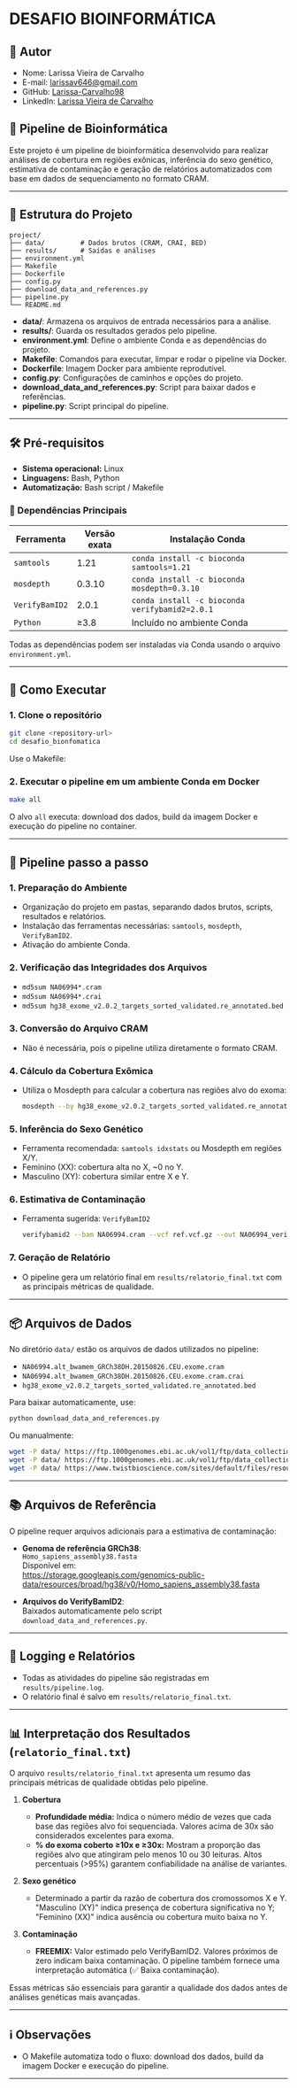 # DESAFIO BIOINFORMÁTICA

## 👤 Autor

- Nome: Larissa Vieira de Carvalho
- E-mail: larissav646@gmail.com
- GitHub: [Larissa-Carvalho98](https://github.com/Larissa-Carvalho98)
- LinkedIn: [Larissa Vieira de Carvalho](linkedin.com/in/larissa-vieira-de-carvalho-9b9b4b155)

## 🧬 Pipeline de Bioinformática

Este projeto é um pipeline de bioinformática desenvolvido para realizar análises de cobertura em regiões exônicas, inferência do sexo genético, estimativa de contaminação e geração de relatórios automatizados com base em dados de sequenciamento no formato CRAM.

---

## 📁 Estrutura do Projeto

```
project/
├── data/         # Dados brutos (CRAM, CRAI, BED)
├── results/      # Saídas e análises
├── environment.yml
├── Makefile
├── Dockerfile
├── config.py
├── download_data_and_references.py
├── pipeline.py
└── README.md
```

- **data/**: Armazena os arquivos de entrada necessários para a análise.
- **results/**: Guarda os resultados gerados pelo pipeline.
- **environment.yml**: Define o ambiente Conda e as dependências do projeto.
- **Makefile**: Comandos para executar, limpar e rodar o pipeline via Docker.
- **Dockerfile**: Imagem Docker para ambiente reprodutível.
- **config.py**: Configurações de caminhos e opções do projeto.
- **download_data_and_references.py**: Script para baixar dados e referências.
- **pipeline.py**: Script principal do pipeline.

---

## 🛠️ Pré-requisitos

- **Sistema operacional:** Linux
- **Linguagens:** Bash, Python
- **Automatização:** Bash script / Makefile

### 🔧 Dependências Principais

| Ferramenta     | Versão exata | Instalação Conda                               |
| -------------- | ------------ | ---------------------------------------------- |
| `samtools`     | 1.21         | `conda install -c bioconda samtools=1.21`      |
| `mosdepth`     | 0.3.10       | `conda install -c bioconda mosdepth=0.3.10`    |
| `VerifyBamID2` | 2.0.1        | `conda install -c bioconda verifybamid2=2.0.1` |
| `Python`       | ≥3.8         | Incluído no ambiente Conda                     |

Todas as dependências podem ser instaladas via Conda usando o arquivo `environment.yml`.

---

## 🚀 Como Executar

### 1. Clone o repositório

```bash
git clone <repository-url>
cd desafio_bionfomatica
```

Use o Makefile:

### 2. Executar o pipeline em um ambiente Conda em Docker

```bash
make all
```

O alvo `all` executa: download dos dados, build da imagem Docker e execução do pipeline no container.

---

## 📄 Pipeline passo a passo

### 1. Preparação do Ambiente

- Organização do projeto em pastas, separando dados brutos, scripts, resultados e relatórios.
- Instalação das ferramentas necessárias: `samtools`, `mosdepth`, `VerifyBamID2`.
- Ativação do ambiente Conda.

### 2. Verificação das Integridades dos Arquivos

- `md5sum NA06994*.cram`
- `md5sum NA06994*.crai`
- `md5sum hg38_exome_v2.0.2_targets_sorted_validated.re_annotated.bed`

### 3. Conversão do Arquivo CRAM

- Não é necessária, pois o pipeline utiliza diretamente o formato CRAM.

### 4. Cálculo da Cobertura Exômica

- Utiliza o Mosdepth para calcular a cobertura nas regiões alvo do exoma:
  ```bash
  mosdepth --by hg38_exome_v2.0.2_targets_sorted_validated.re_annotated.bed sample NA06994.cram
  ```

### 5. Inferência do Sexo Genético

- Ferramenta recomendada: `samtools idxstats` ou Mosdepth em regiões X/Y.
- Feminino (XX): cobertura alta no X, ~0 no Y.
- Masculino (XY): cobertura similar entre X e Y.

### 6. Estimativa de Contaminação

- Ferramenta sugerida: `VerifyBamID2`
  ```bash
  verifybamid2 --bam NA06994.cram --vcf ref.vcf.gz --out NA06994_verify
  ```

### 7. Geração de Relatório

- O pipeline gera um relatório final em `results/relatorio_final.txt` com as principais métricas de qualidade.

---

## 📦 Arquivos de Dados

No diretório `data/` estão os arquivos de dados utilizados no pipeline:

- `NA06994.alt_bwamem_GRCh38DH.20150826.CEU.exome.cram`
- `NA06994.alt_bwamem_GRCh38DH.20150826.CEU.exome.cram.crai`
- `hg38_exome_v2.0.2_targets_sorted_validated.re_annotated.bed`

Para baixar automaticamente, use:

```bash
python download_data_and_references.py
```

Ou manualmente:

```bash
wget -P data/ https://ftp.1000genomes.ebi.ac.uk/vol1/ftp/data_collections/1000_genomes_project/data/CEU/NA06994/exome_alignment/NA06994.alt_bwamem_GRCh38DH.20150826.CEU.exome.cram
wget -P data/ https://ftp.1000genomes.ebi.ac.uk/vol1/ftp/data_collections/1000_genomes_project/data/CEU/NA06994/exome_alignment/NA06994.alt_bwamem_GRCh38DH.20150826.CEU.exome.cram.crai
wget -P data/ https://www.twistbioscience.com/sites/default/files/resources/2022-12/hg38_exome_v2.0.2_targets_sorted_validated.re_annotated.bed
```

---

## 📚 Arquivos de Referência

O pipeline requer arquivos adicionais para a estimativa de contaminação:

- **Genoma de referência GRCh38**:  
  `Homo_sapiens_assembly38.fasta`  
  Disponível em:  
  https://storage.googleapis.com/genomics-public-data/resources/broad/hg38/v0/Homo_sapiens_assembly38.fasta

- **Arquivos do VerifyBamID2**:  
  Baixados automaticamente pelo script `download_data_and_references.py`.

---

## 📝 Logging e Relatórios

- Todas as atividades do pipeline são registradas em `results/pipeline.log`.
- O relatório final é salvo em `results/relatorio_final.txt`.

---

## 📊 Interpretação dos Resultados (`relatorio_final.txt`)

O arquivo `results/relatorio_final.txt` apresenta um resumo das principais métricas de qualidade obtidas pelo pipeline.

1. **Cobertura**

   - **Profundidade média:** Indica o número médio de vezes que cada base das regiões alvo foi sequenciada. Valores acima de 30x são considerados excelentes para exoma.
   - **% do exoma coberto ≥10x e ≥30x:** Mostram a proporção das regiões alvo que atingiram pelo menos 10 ou 30 leituras. Altos percentuais (>95%) garantem confiabilidade na análise de variantes.

2. **Sexo genético**

   - Determinado a partir da razão de cobertura dos cromossomos X e Y. "Masculino (XY)" indica presença de cobertura significativa no Y; "Feminino (XX)" indica ausência ou cobertura muito baixa no Y.

3. **Contaminação**
   - **FREEMIX:** Valor estimado pelo VerifyBamID2. Valores próximos de zero indicam baixa contaminação. O pipeline também fornece uma interpretação automática (✅ Baixa contaminação).

Essas métricas são essenciais para garantir a qualidade dos dados antes de análises genéticas mais avançadas.

---

## ℹ️ Observações

- O Makefile automatiza todo o fluxo: download dos dados, build da imagem Docker e execução do pipeline.

---
